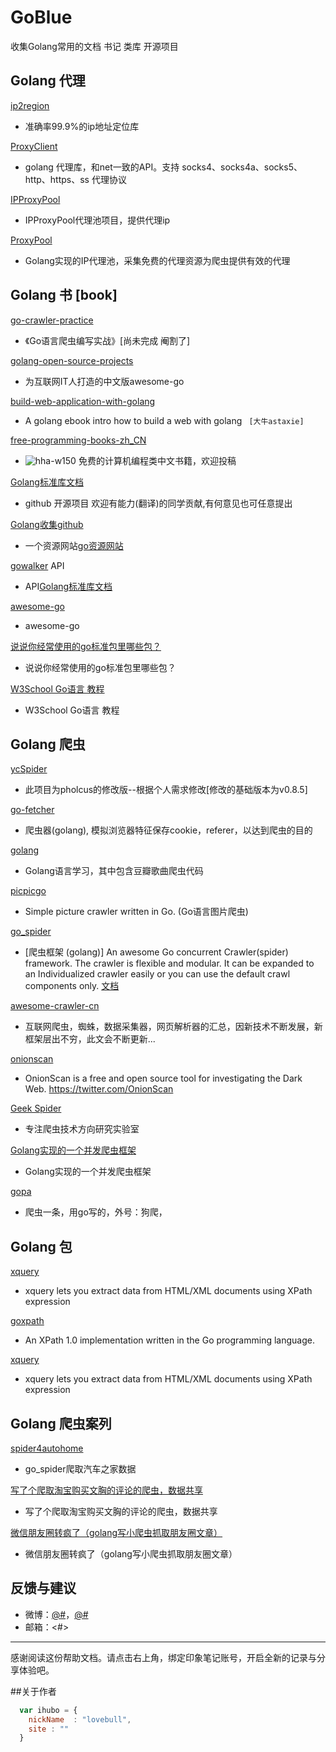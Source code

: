 # GoBlue
收集Golang常用的文档 书记  类库 开源项目

## Golang  代理

[ip2region](https://github.com/lionsoul2014/ip2region)
* 准确率99.9%的ip地址定位库

[ProxyClient](https://github.com/GameXG/ProxyClient)
- golang 代理库，和net一致的API。支持 socks4、socks4a、socks5、http、https、ss 代理协议
 
[IPProxyPool](https://github.com/qiyeboy/IPProxyPool)
- IPProxyPool代理池项目，提供代理ip

 
[ProxyPool](http://git.oschina.net/henson/ProxyPool)
- Golang实现的IP代理池，采集免费的代理资源为爬虫提供有效的代理

## Golang 书 [book]
[go-crawler-practice](https://github.com/henrylee2cn/go-crawler-practice)
- 《Go语言爬虫编写实战》[尚未完成 阉割了]


[golang-open-source-projects](https://github.com/hackstoic/golang-open-source-projects)
- 为互联网IT人打造的中文版awesome-go 


[build-web-application-with-golang](https://github.com/astaxie/build-web-application-with-golang)
- A golang ebook intro how to build a web with golang
  ` [大牛astaxie]`

[free-programming-books-zh_CN](https://github.com/justjavac/free-programming-books-zh_CN)
- ![hha-w150](https://assets-cdn.github.com/images/icons/emoji/unicode/1f4da.png) 免费的计算机编程类中文书籍，欢迎投稿
 
 

[Golang标准库文档](http://studygolang.com/pkgdoc)
-  github 开源项目 欢迎有能力(翻译)的同学贡献,有何意见也可任意提出
 
[Golang收集github](https://gitbrowse.com/repos/Unknwon/go-rock-libraries-showcases)
-  一个资源网站[go资源网站](http://www.ctolib.com/search/?term=xpath&catalogId=218)
 

[gowalker](https://gowalker.org/) API
-  API[Golang标准库文档](http://studygolang.com/pkgdoc)
 

[awesome-go](https://awesome-go.com/) 
-  awesome-go  


[说说你经常使用的go标准包里哪些包？](https://gocn.io/question/288) 
-  说说你经常使用的go标准包里哪些包？  

[W3School Go语言 教程](https://wizardforcel.gitbooks.io/w3school-go/content/20-5.html) 
-  W3School Go语言 教程  




## Golang 爬虫
[ycSpider](https://github.com/lesamly/ycSpider)
- 此项目为pholcus的修改版--根据个人需求修改[修改的基础版本为v0.8.5]



[go-fetcher](https://github.com/chzyer/go-fetcher)
- 爬虫器(golang), 模拟浏览器特征保存cookie，referer，以达到爬虫的目的


[golang](https://github.com/tangdu/golang)
- Golang语言学习，其中包含豆瓣歌曲爬虫代码


[picpicgo](https://github.com/weaming/picpicgo)
- Simple picture crawler written in Go. (Go语言图片爬虫)



[go_spider](https://github.com/hu17889/go_spider)
- [爬虫框架 (golang)] An awesome Go concurrent Crawler(spider) framework. The crawler is flexible and modular. It can be expanded to an Individualized crawler easily or you can use the default crawl components only.
    [文档](https://github.com/hu17889/go_spider/wiki/%E4%B8%AD%E6%96%87%E6%96%87%E6%A1%A3)


[awesome-crawler-cn](https://github.com/liinnux/awesome-crawler-cn)
- 互联网爬虫，蜘蛛，数据采集器，网页解析器的汇总，因新技术不断发展，新框架层出不穷，此文会不断更新...

[onionscan](https://github.com/s-rah/onionscan)
- OnionScan is a free and open source tool for investigating the Dark Web. https://twitter.com/OnionScan


[Geek Spider](https://geekspider.org/senior/146.html)
- 专注爬虫技术方向研究实验室

[Golang实现的一个并发爬虫框架](http://www.person168.com/?p=384)
- Golang实现的一个并发爬虫框架


[gopa](http://git.oschina.net/medcl/gopa)
- 爬虫一条，用go写的，外号：狗爬，  


## Golang  包

[xquery](https://github.com/antchfx/xquery)
- xquery lets you extract data from HTML/XML documents using XPath expression


[goxpath](https://github.com/ChrisTrenkamp/goxpath)
- An XPath 1.0 implementation written in the Go programming language.

[xquery](https://github.com/antchfx/xquery)
- xquery lets you extract data from HTML/XML documents using XPath expression

## Golang  爬虫案列

[spider4autohome](https://github.com/jockchou/spider4autohome)
- go_spider爬取汽车之家数据
 

[写了个爬取淘宝购买文胸的评论的爬虫，数据共享](http://studygolang.com/articles/8557)
- 写了个爬取淘宝购买文胸的评论的爬虫，数据共享



[微信朋友圈转疯了（golang写小爬虫抓取朋友圈文章）](http://studygolang.com/articles/225)
- 微信朋友圈转疯了（golang写小爬虫抓取朋友圈文章）



## 反馈与建议
- 微博：[@#](@)，[@#](# "开发者个人账号")
- 邮箱：<#>

---------
感谢阅读这份帮助文档。请点击右上角，绑定印象笔记账号，开启全新的记录与分享体验吧。



[^demo]: 这是一个示例脚注。请查阅 [MultiMarkdown 文档](https://github.com/fletcher/MultiMarkdown/wiki/MultiMarkdown-Syntax-Guide#footnotes) 关于脚注的说明。 **限制：** 印象笔记的笔记内容使用 [ENML][5] 格式，基于 HTML，但是不支持某些标签和属性，例如id，这就导致`脚注`和`TOC`无法正常点击。


  [1]: http://maxiang.info/client_zh
  [2]: https://chrome.google.com/webstore/detail/kidnkfckhbdkfgbicccmdggmpgogehop
  [3]: http://adrai.github.io/flowchart.js/
  [4]: http://bramp.github.io/js-sequence-diagrams/
  [5]: https://dev.yinxiang.com/doc/articles/enml.php
  
  


##关于作者
```javascript
  var ihubo = {
    nickName  : "lovebull",
    site : ""
  }
```